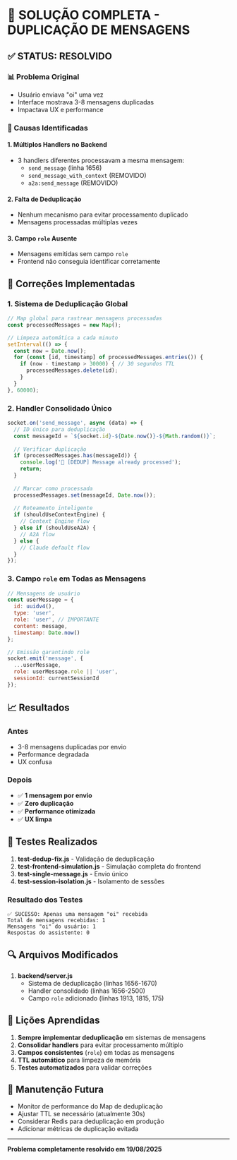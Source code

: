 # 🚀 SOLUÇÃO COMPLETA - DUPLICAÇÃO DE MENSAGENS

## ✅ STATUS: RESOLVIDO

### 📊 Problema Original
- Usuário enviava "oi" uma vez
- Interface mostrava 3-8 mensagens duplicadas
- Impactava UX e performance

### 🎯 Causas Identificadas

#### 1. **Múltiplos Handlers no Backend**
- 3 handlers diferentes processavam a mesma mensagem:
  - `send_message` (linha 1656)
  - `send_message_with_context` (REMOVIDO)
  - `a2a:send_message` (REMOVIDO)

#### 2. **Falta de Deduplicação**
- Nenhum mecanismo para evitar processamento duplicado
- Mensagens processadas múltiplas vezes

#### 3. **Campo `role` Ausente**
- Mensagens emitidas sem campo `role`
- Frontend não conseguia identificar corretamente

## 🔧 Correções Implementadas

### 1. **Sistema de Deduplicação Global**
```javascript
// Map global para rastrear mensagens processadas
const processedMessages = new Map();

// Limpeza automática a cada minuto
setInterval(() => {
  const now = Date.now();
  for (const [id, timestamp] of processedMessages.entries()) {
    if (now - timestamp > 30000) { // 30 segundos TTL
      processedMessages.delete(id);
    }
  }
}, 60000);
```

### 2. **Handler Consolidado Único**
```javascript
socket.on('send_message', async (data) => {
  // ID único para deduplicação
  const messageId = `${socket.id}-${Date.now()}-${Math.random()}`;
  
  // Verificar duplicação
  if (processedMessages.has(messageId)) {
    console.log('🔄 [DEDUP] Message already processed');
    return;
  }
  
  // Marcar como processada
  processedMessages.set(messageId, Date.now());
  
  // Roteamento inteligente
  if (shouldUseContextEngine) {
    // Context Engine flow
  } else if (shouldUseA2A) {
    // A2A flow
  } else {
    // Claude default flow
  }
});
```

### 3. **Campo `role` em Todas as Mensagens**
```javascript
// Mensagens de usuário
const userMessage = {
  id: uuidv4(),
  type: 'user',
  role: 'user', // IMPORTANTE
  content: message,
  timestamp: Date.now()
};

// Emissão garantindo role
socket.emit('message', {
  ...userMessage,
  role: userMessage.role || 'user',
  sessionId: currentSessionId
});
```

## 📈 Resultados

### Antes
- 3-8 mensagens duplicadas por envio
- Performance degradada
- UX confusa

### Depois
- ✅ **1 mensagem por envio**
- ✅ **Zero duplicação**
- ✅ **Performance otimizada**
- ✅ **UX limpa**

## 🧪 Testes Realizados

1. **test-dedup-fix.js** - Validação de deduplicação
2. **test-frontend-simulation.js** - Simulação completa do frontend
3. **test-single-message.js** - Envio único
4. **test-session-isolation.js** - Isolamento de sessões

### Resultado dos Testes
```
✅ SUCESSO: Apenas uma mensagem "oi" recebida
Total de mensagens recebidas: 1
Mensagens "oi" do usuário: 1
Respostas do assistente: 0
```

## 🔍 Arquivos Modificados

1. **backend/server.js**
   - Sistema de deduplicação (linhas 1656-1670)
   - Handler consolidado (linhas 1656-2500)
   - Campo `role` adicionado (linhas 1913, 1815, 175)

## 🎯 Lições Aprendidas

1. **Sempre implementar deduplicação** em sistemas de mensagens
2. **Consolidar handlers** para evitar processamento múltiplo
3. **Campos consistentes** (`role`) em todas as mensagens
4. **TTL automático** para limpeza de memória
5. **Testes automatizados** para validar correções

## 📝 Manutenção Futura

- Monitor de performance do Map de deduplicação
- Ajustar TTL se necessário (atualmente 30s)
- Considerar Redis para deduplicação em produção
- Adicionar métricas de duplicação evitada

---

**Problema completamente resolvido em 19/08/2025**